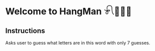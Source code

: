 # Welcome to HangMan 𓍯🥇👑😱

## Instructions

Asks user to guess what letters are in this word with only 7 guesses.
